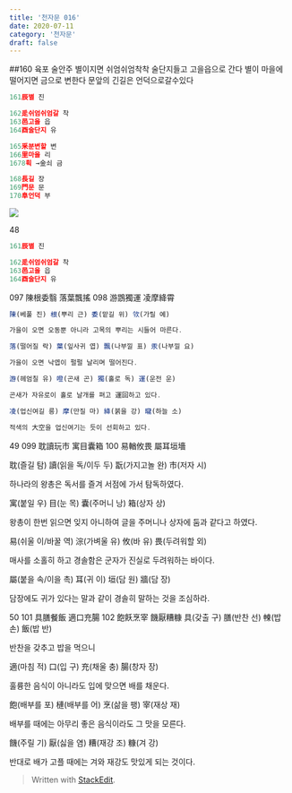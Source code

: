 ```yaml
---
title: '천자문 016'
date: 2020-07-11
category: '천자문'
draft: false
---
```

##160 육포 술안주
별이지면
쉬엄쉬엄착착 술단지들고 고을읍으로 간다
별이 마을에 떨어지면 금으로 변한다
문앞의 긴길은 언덕으로갈수있다
```js
161辰별 진

162辵쉬엄쉬엄갈 착
163邑고을 읍
164酉술단지 유

165釆분변할 변
166里마을 리
1678획 →金쇠 금

168長길 장
169門문 문
170阜언덕 부
```
![](https://i.ibb.co/F4RCvqP/2020-07-11-2-49-26.png)

48
```js
161辰별 진

162辵쉬엄쉬엄갈 착
163邑고을 읍
164酉술단지 유
```
097 陳根委翳 落葉飄搖 
098 游鵾獨運 凌摩絳霄 
```js
陳(베풀 진) 根(뿌리 근) 委(맡길 위) 欦(가릴 예)

가을이 오면 오동뿐 아니라 고목의 뿌리는 시들어 마른다.

落(떨어질 락) 葉(잎사귀 엽) 飄(나부낄 표) 汞(나부낄 요)

가을이 오면 낙엽이 펄펄 날리며 떨어진다.

游(헤엄칠 유) 噔(곤새 곤) 獨(홀로 독) 運(운전 운)

곤새가 자유로이 홀로 날개를 펴고 運回하고 있다.

凌(업신여길 릉) 摩(만질 마) 絳(붉을 강) 曨(하늘 소)

적색의 大空을 업신여기는 듯이 선회하고 있다.
```
49
099 耽讀玩市 寓目囊箱 100 易輶攸畏 屬耳垣墻 

耽(즐길 탐) 讀(읽을 독/이두 두) 翫(가지고놀 완) 市(저자 시)

하나라의 왕총은 독서를 즐겨 서점에 가서 탐독하였다.

寓(붙일 우) 目(눈 목) 囊(주머니 낭) 箱(상자 상)

왕총이 한번 읽으면 잊지 아니하여 글을 주머니나 상자에 둠과 같다고 하였다.

易(쉬울 이/바꿀 역) 淙(가벼울 유) 攸(바 유) 畏(두려워할 외)

매사를 소홀히 하고 경솔함은 군자가 진실로 두려워하는 바이다.

屬(붙을 속/이을 촉) 耳(귀 이) 垣(담 원) 牆(담 장)

담장에도 귀가 있다는 말과 같이 경솔히 말하는 것을 조심하라.

50
101 具膳餐飯 適口充腸 102 飽飫烹宰 饑厭糟糠
具(갖출 구) 膳(반찬 선) 朄(밥 손) 飯(밥 반)

반찬을 갖추고 밥을 먹으니

適(마침 적) 口(입 구) 充(채울 충) 腸(창자 장)

훌륭한 음식이 아니라도 입에 맞으면 배를 채운다.

飽(배부를 포) 槤(배부를 어) 烹(삶을 팽) 宰(재상 재)

배부를 때에는 아무리 좋은 음식이라도 그 맛을 모른다.

饑(주릴 기) 厭(싫을 염) 糟(재강 조) 糠(겨 강)

반대로  배가  고플  때에는  겨와  재강도  맛있게  되는  것이다.
> Written with [StackEdit](https://stackedit.io/).
<!--stackedit_data:
eyJoaXN0b3J5IjpbLTMxODQ0OTA0MywxODE2MDg2NDMwLC0xOT
cyOTMxNjI3LDE5NzEwOTA0MCw2NDc5ODAwMzEsLTIxODE5MjU4
Miw1MzczNjUxNDEsLTExMTgzMTUzMjIsMzA0Njk4Mzk3LC0yMD
I5MzE4ODM2LC01OTE1NTM2NzksLTU5ODk4NTAwMV19
-->